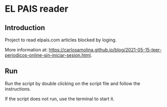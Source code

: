 # EL PAIS reader

## Introduction

Project to read elpais.com articles blocked by loging.

More information at: <https://carlosamolina.github.io/blog/2021-05-15-leer-periodicos-online-sin-iniciar-sesion.html>.

## Run

Run the script by double clicking on the script file and follow the instructions.

If the script does not run, use the terminal to start it.

